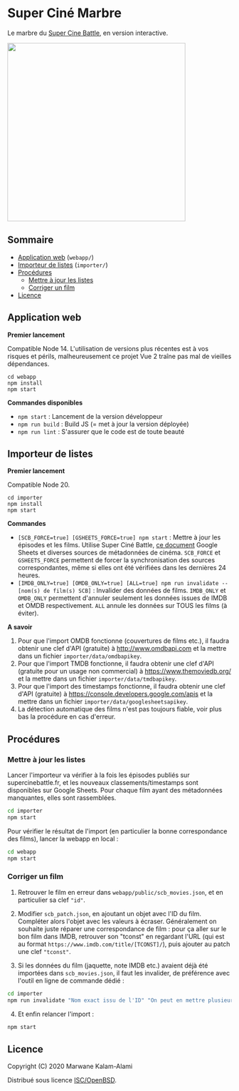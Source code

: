 # Super Ciné Marbre

Le marbre du [Super Cine Battle](https://www.supercinebattle.fr), en version interactive.

<a href="https://supercinemarbre.github.io"><img src="https://raw.githubusercontent.com/supercinemarbre/supercinemarbre.github.io/master/docs/img/card.png" width="400" /></a>

## Sommaire

* [Application web](#application-web) (`webapp/`)
* [Importeur de listes](#importeur-de-listes) (`importer/`)
* [Procédures](#procédures)
  * [Mettre à jour les listes](#mettre-à-jour-les-listes)
  * [Corriger un film](#corriger-un-film)
* [Licence](#licence)

## Application web

**Premier lancement**

Compatible Node 14. L'utilisation de versions plus récentes est à vos risques et périls, malheureusement ce projet Vue 2 traîne pas mal de vieilles dépendances.

```
cd webapp
npm install
npm start
```

**Commandes disponibles**

* `npm start` : Lancement de la version développeur
* `npm run build` : Build JS (= met à jour la version déployée)
* `npm run lint` : S'assurer que le code est de toute beauté

## Importeur de listes

**Premier lancement**

Compatible Node 20.

```
cd importer
npm install
npm start
```

**Commandes**

* `[SCB_FORCE=true] [GSHEETS_FORCE=true] npm start` : Mettre à jour les épisodes et les films. Utilise Super Ciné Battle, [ce document](https://docs.google.com/spreadsheets/d/1_h4Yh9xU72iqH3gZI6OquYG-jfBYPP4d1k-T9jwxEq8/edit) Google Sheets et diverses sources de métadonnées de cinéma. `SCB_FORCE` et `GSHEETS_FORCE` permettent de forcer la synchronisation des sources correspondantes, même si elles ont été vérifiées dans les dernières 24 heures.
* `[IMDB_ONLY=true] [OMDB_ONLY=true] [ALL=true] npm run invalidate -- [nom(s) de film(s) SCB]` : Invalider des données de films. `IMDB_ONLY` et `OMDB_ONLY` permettent d'annuler seulement les données issues de IMDB et OMDB respectivement. `ALL` annule les données sur TOUS les films (à éviter).

**A savoir**

1. Pour que l'import OMDB fonctionne (couvertures de films etc.), il faudra obtenir une clef d'API (gratuite) à http://www.omdbapi.com et la mettre dans un fichier `importer/data/omdbapikey`.
2. Pour que l'import TMDB fonctionne, il faudra obtenir une clef d'API (gratuite pour un usage non commercial) à https://www.themoviedb.org/ et la mettre dans un fichier `importer/data/tmdbapikey`.
3. Pour que l'import des timestamps fonctionne, il faudra obtenir une clef d'API (gratuite) à https://console.developers.google.com/apis et la mettre dans un fichier `importer/data/googlesheetsapikey`.
4. La détection automatique des films n'est pas toujours fiable, voir plus bas la procédure en cas d'erreur.

## Procédures

### Mettre à jour les listes

Lancer l'importeur va vérifier à la fois les épisodes publiés sur supercinebattle.fr, et les nouveaux classements/timestamps sont disponibles sur Google Sheets. Pour chaque film ayant des métadonnées manquantes, elles sont rassemblées.

```bash
cd importer
npm start
```

Pour vérifier le résultat de l'import (en particulier la bonne correspondance des films), lancer la webapp en local :

```bash
cd webapp
npm start
```

### Corriger un film

1. Retrouver le film en erreur dans `webapp/public/scb_movies.json`, et en particulier sa clef `"id"`.

2. Modifier `scb_patch.json`, en ajoutant un objet avec l'ID du film. Compléter alors l'objet avec les valeurs à écraser. Généralement on souhaite juste réparer une correspondance de film : pour ça aller sur le bon film dans IMDB, retrouver son "tconst" en regardant l'URL (qui est au format `https://www.imdb.com/title/[TCONST]/`), puis ajouter au patch une clef `"tconst"`.

3. Si les données du film (jaquette, note IMDB etc.) avaient déjà été importées dans `scb_movies.json`, il faut les invalider, de préférence avec l'outil en ligne de commande dédié :

```bash
cd importer
npm run invalidate "Nom exact issu de l'ID" "On peut en mettre plusieurs"
```

4.  Et enfin relancer l'import :

```bash
npm start
```

## Licence

Copyright (C) 2020 Marwane Kalam-Alami

Distribué sous licence [ISC/OpenBSD](https://fr.wikipedia.org/wiki/Licence_ISC).